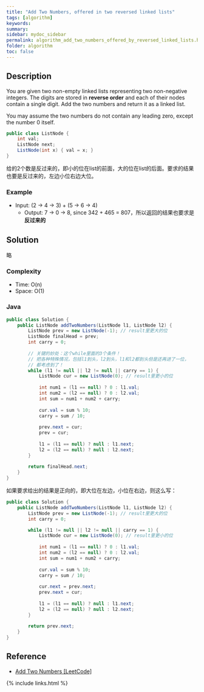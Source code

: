 ```yaml
---
title: "Add Two Numbers, offered in two reversed linked lists"
tags: [algorithm]
keywords:
summary:
sidebar: mydoc_sidebar
permalink: algorithm_add_two_numbers_offered_by_reversed_linked_lists.html
folder: algorithm
toc: false
---
```


## Description
You are given two non-empty linked lists representing two non-negative integers. 
The digits are stored in **reverse order** and each of their nodes contain a single digit. Add the two numbers and return it as a linked list.

You may assume the two numbers do not contain any leading zero, except the number 0 itself.
```java
public class ListNode {
    int val;
    ListNode next;
    ListNode(int x) { val = x; }
}
```

给的2个数是反过来的，即小的位在list的前面，大的位在list的后面。要求的结果也要是反过来的，左边小位右边大位。

### Example
* Input: (2 -> 4 -> 3) + (5 -> 6 -> 4)
  * Output: 7 -> 0 -> 8, since 342 + 465 = 807，所以返回的结果也要求是**反过来的**

## Solution
略

### Complexity
* Time: O(n)
* Space: O(1)

### Java
```java
public class Solution {
    public ListNode addTwoNumbers(ListNode l1, ListNode l2) {
        ListNode prev = new ListNode(-1); // result里更大的位
        ListNode finalHead = prev;
        int carry = 0;
        
        // 关键的妙处：这个while里面的3个条件！
        // 把各种特殊情况，包括l1到头，l2到头，l1和l2都到头但是还再进了一位，
        // 都考虑到了！
        while (l1 != null || l2 != null || carry == 1) {
            ListNode cur = new ListNode(0); // result里更小的位
            
            int num1 = (l1 == null) ? 0 : l1.val;
            int num2 = (l2 == null) ? 0 : l2.val;
            int sum = num1 + num2 + carry;
            
            cur.val = sum % 10;
            carry = sum / 10;
            
            prev.next = cur;
            prev = cur;
            
            l1 = (l1 == null) ? null : l1.next;
            l2 = (l2 == null) ? null : l2.next;
        }
        
        return finalHead.next;
    }
}
```

如果要求给出的结果是正向的，即大位在左边，小位在右边，则这么写：
```java
public class Solution {
    public ListNode addTwoNumbers(ListNode l1, ListNode l2) {
        ListNode prev = new ListNode(-1); // result里更大的位
        int carry = 0;

        while (l1 != null || l2 != null || carry == 1) {
            ListNode cur = new ListNode(0); // result里更小的位
            
            int num1 = (l1 == null) ? 0 : l1.val;
            int num2 = (l2 == null) ? 0 : l2.val;
            int sum = num1 + num2 + carry;
            
            cur.val = sum % 10;
            carry = sum / 10;
            
            cur.next = prev.next;
            prev.next = cur;
            
            l1 = (l1 == null) ? null : l1.next;
            l2 = (l2 == null) ? null : l2.next;
        }
        
        return prev.next;
    }
}
```

## Reference
* [Add Two Numbers [LeetCode]](https://leetcode.com/problems/add-two-numbers/description/)

{% include links.html %}
